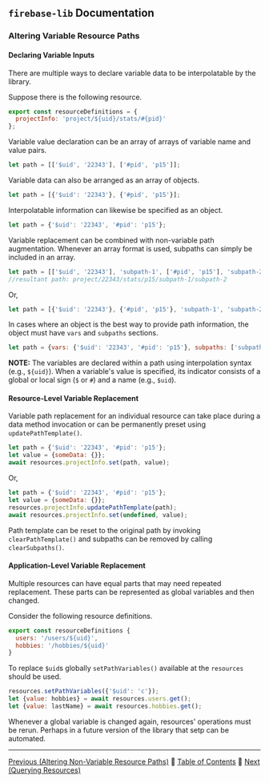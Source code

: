 ## `firebase-lib` Documentation

### Altering Variable Resource Paths

#### Declaring Variable Inputs

There are multiple ways to declare variable data to be interpolatable by the
library.

Suppose there is the following resource.

```javascript
export const resourceDefinitions = {
  projectInfo: 'project/${uid}/stats/#{pid}'
};
```

Variable value declaration can be an array of arrays of variable name and value
pairs.

```javascript
let path = [['$uid', '22343'], ['#pid', 'p15']];
```

Variable data can also be arranged as an array of objects.

```javascript
let path = [{'$uid': '22343'}, {'#pid', 'p15'}];
```

Interpolatable information can likewise be specified as an object.

```javascript
let path = {'$uid': '22343', '#pid': 'p15'};
```

Variable replacement can be combined with non-variable path augmentation.
Whenever an array format is used, subpaths can simply be included in an array.

```javascript
let path = [['$uid', '22343'], 'subpath-1', ['#pid', 'p15'], 'subpath-2'];
//resultant path: project/22343/stats/p15/subpath-1/subpath-2
```

Or,

```javascript
let path = [{'$uid': '22343'}, {'#pid', 'p15'}, 'subpath-1', 'subpath-2'];
```

In cases where an object is the best way to provide path information, the object
must have `vars` and `subpaths` sections.

```javascript
let path = {vars: {'$uid': '22343', '#pid': 'p15'}, subpaths: ['subpath-1', 'subpath-2']};
```

**NOTE:** The variables are declared within a path using interpolation syntax
(e.g., `${uid}`).  When a variable's value is specified, its indicator consists
of a global or local sign (`$` or `#`) and a name (e.g., `$uid`).

#### Resource-Level Variable Replacement

Variable path replacement for an individual resource can take place during a
data method invocation or can be permanently preset using `updatePathTemplate()`.

```javascript
let path = {'$uid': '22343', '#pid': 'p15'};
let value = {someData: {}};
await resources.projectInfo.set(path, value);
```

Or,

```javascript
let path = {'$uid': '22343', '#pid': 'p15'};
let value = {someData: {}};
resources.projectInfo.updatePathTemplate(path);
await resources.projectInfo.set(undefined, value);
```

Path template can be reset to the original path by invoking
`clearPathTemplate()` and subpaths can be removed by calling `clearSubpaths()`.

#### Application-Level Variable Replacement

Multiple resources can have equal parts that may need repeated replacement.
These parts can be represented as global variables and then changed.

Consider the following resource definitions.

```javascript
export const resourceDefinitions {
  users: '/users/${uid}',
  hobbies: '/hobbies/${uid}'
}
```

To replace `$uid`s globally `setPathVariables()` available at the `resources`
should be used.

```javascript
resources.setPathVariables({'$uid': 'c'});
let {value: hobbies} = await resources.users.get();
let {value: lastName} = await resources.hobbies.get();
```

Whenever a global variable is changed again, resources' operations must be
rerun.  Perhaps in a future version of the library that setp can be automated.

---

[Previous (Altering Non-Variable Resource Paths)](./09-altering-non-variable-resource-paths.md) :palm_tree:
[Table of Contents](../README.md) :palm_tree:
[Next (Querying Resources)](./11-querying-resources.md)
